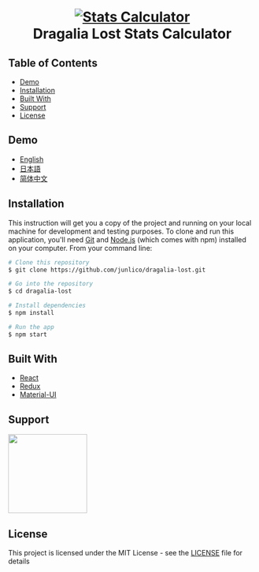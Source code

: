 <h1 align="center">
  <br>
  <a href="https://junlico.github.io/dragalia-lost/"><img src="https://i.imgur.com/OXeiQNA.png" alt="Stats Calculator"></a>
  <br>
  Dragalia Lost Stats Calculator
  <br>
</h1>

## Table of Contents

- [Demo](#demo)
- [Installation](#installation)
- [Built With](#built-with)
- [Support](#support)
- [License](#license)

## Demo

- [English](https://junlico.github.io/dragalia-lost/stats/en)
- [日本語](https://junlico.github.io/dragalia-lost/stats/ja)
- [简体中文](https://junlico.github.io/dragalia-lost/stats/zh)

## Installation
This instruction will get you a copy of the project and running on your local machine for development and testing purposes. To clone and run this application, you'll need [Git](https://git-scm.com) and [Node.js](https://nodejs.org/en/download/) (which comes with npm) installed on your computer. From your command line:

```bash
# Clone this repository
$ git clone https://github.com/junlico/dragalia-lost.git

# Go into the repository
$ cd dragalia-lost

# Install dependencies
$ npm install

# Run the app
$ npm start
```

## Built With

- [React](https://github.com/facebook/react)
- [Redux](https://github.com/reduxjs/redux)
- [Material-UI](https://github.com/mui-org/material-ui)

## Support

<a href="https://www.patreon.com/junlico">
	<img src="https://c5.patreon.com/external/logo/become_a_patron_button@2x.png" width="160">
</a>

## License

This project is licensed under the MIT License - see the [LICENSE](LICENSE) file for details
